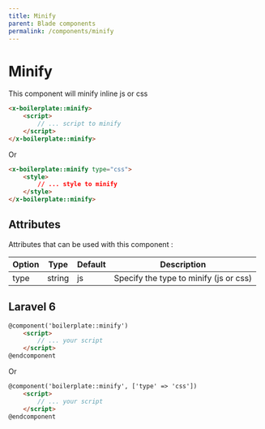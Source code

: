 ```yaml
---
title: Minify
parent: Blade components
permalink: /components/minify
---
```


# Minify

This component will minify inline js or css

```html
<x-boilerplate::minify>
    <script>
        // ... script to minify
    </script>
</x-boilerplate::minify>
```

Or

```html
<x-boilerplate::minify type="css">
    <style>
        // ... style to minify
    </style>
</x-boilerplate::minify>
```

## Attributes

Attributes that can be used with this component :

| Option | Type | Default | Description |
| --- | --- | --- | --- |
| type | string | js | Specify the type to minify (js or css) |

## Laravel 6

```html
@component('boilerplate::minify')
    <script>
        // ... your script
    </script>
@endcomponent
```

Or

```html
@component('boilerplate::minify', ['type' => 'css'])
    <script>
        // ... your script
    </script>
@endcomponent
```